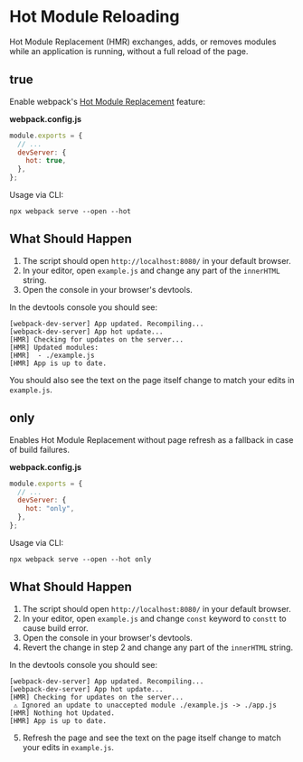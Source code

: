 # Hot Module Reloading

Hot Module Replacement (HMR) exchanges, adds, or removes modules while an
application is running, without a full reload of the page.

## true

Enable webpack's [Hot Module Replacement](https://webpack.js.org/concepts/hot-module-replacement/) feature:

**webpack.config.js**

```js
module.exports = {
  // ...
  devServer: {
    hot: true,
  },
};
```

Usage via CLI:

```console
npx webpack serve --open --hot
```

## What Should Happen

1. The script should open `http://localhost:8080/` in your default browser.
2. In your editor, open `example.js` and change any part of the `innerHTML` string.
3. Open the console in your browser's devtools.

In the devtools console you should see:

```
[webpack-dev-server] App updated. Recompiling...
[webpack-dev-server] App hot update...
[HMR] Checking for updates on the server...
[HMR] Updated modules:
[HMR]  - ./example.js
[HMR] App is up to date.
```

You should also see the text on the page itself change to match your edits in
`example.js`.

## only

Enables Hot Module Replacement without page refresh as a fallback in case of build failures.

**webpack.config.js**

```js
module.exports = {
  // ...
  devServer: {
    hot: "only",
  },
};
```

Usage via CLI:

```console
npx webpack serve --open --hot only
```

## What Should Happen

1. The script should open `http://localhost:8080/` in your default browser.
2. In your editor, open `example.js` and change `const` keyword to `constt` to cause build error.
3. Open the console in your browser's devtools.
4. Revert the change in step 2 and change any part of the `innerHTML` string.

In the devtools console you should see:

```
[webpack-dev-server] App updated. Recompiling...
[webpack-dev-server] App hot update...
[HMR] Checking for updates on the server...
 ⚠️ Ignored an update to unaccepted module ./example.js -> ./app.js
[HMR] Nothing hot Updated.
[HMR] App is up to date.
```

5. Refresh the page and see the text on the page itself change to match your edits in `example.js`.
